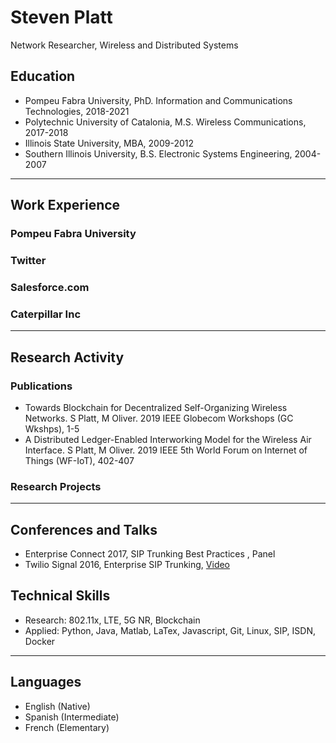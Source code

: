 # Steven Platt
Network Researcher, Wireless and Distributed Systems

## Education
* Pompeu Fabra University, PhD. Information and Communications Technologies, 2018-2021
* Polytechnic University of Catalonia, M.S. Wireless Communications, 2017-2018
* Illinois State University, MBA, 2009-2012
* Southern Illinois University, B.S. Electronic Systems Engineering, 2004-2007
---
## Work Experience
### Pompeu Fabra University

### Twitter

### Salesforce.com

### Caterpillar Inc
---
## Research Activity
### Publications
* Towards Blockchain for Decentralized Self-Organizing Wireless Networks. S Platt, M Oliver. 2019 IEEE Globecom Workshops (GC Wkshps), 1-5
* A Distributed Ledger-Enabled Interworking Model for the Wireless Air Interface. S Platt, M Oliver. 2019 IEEE 5th World Forum on Internet of Things (WF-IoT), 402-407

### Research Projects
---
## Conferences and Talks
* Enterprise Connect 2017, SIP Trunking Best Practices , Panel
* Twilio Signal 2016, Enterprise SIP Trunking, [Video](https://www.youtube.com/watch?v=lFzqYgF2MPQ&feature=emb_logo)

## Technical Skills
* Research: 802.11x, LTE, 5G NR, Blockchain
* Applied: Python, Java, Matlab, LaTex, Javascript, Git, Linux, SIP, ISDN, Docker
---
## Languages
* English (Native)
* Spanish (Intermediate)
* French (Elementary)
